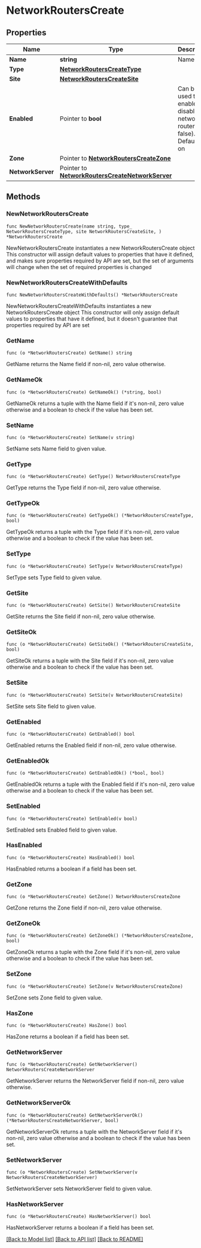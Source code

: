 # NetworkRoutersCreate

## Properties

Name | Type | Description | Notes
------------ | ------------- | ------------- | -------------
**Name** | **string** | Name | 
**Type** | [**NetworkRoutersCreateType**](networkRoutersCreate_type.md) |  | 
**Site** | [**NetworkRoutersCreateSite**](networkRoutersCreate_site.md) |  | 
**Enabled** | Pointer to **bool** | Can be used to enable / disable the network router (true, false). Default is on | [optional] 
**Zone** | Pointer to [**NetworkRoutersCreateZone**](networkRoutersCreate_zone.md) |  | [optional] 
**NetworkServer** | Pointer to [**NetworkRoutersCreateNetworkServer**](networkRoutersCreate_networkServer.md) |  | [optional] 

## Methods

### NewNetworkRoutersCreate

`func NewNetworkRoutersCreate(name string, type_ NetworkRoutersCreateType, site NetworkRoutersCreateSite, ) *NetworkRoutersCreate`

NewNetworkRoutersCreate instantiates a new NetworkRoutersCreate object
This constructor will assign default values to properties that have it defined,
and makes sure properties required by API are set, but the set of arguments
will change when the set of required properties is changed

### NewNetworkRoutersCreateWithDefaults

`func NewNetworkRoutersCreateWithDefaults() *NetworkRoutersCreate`

NewNetworkRoutersCreateWithDefaults instantiates a new NetworkRoutersCreate object
This constructor will only assign default values to properties that have it defined,
but it doesn't guarantee that properties required by API are set

### GetName

`func (o *NetworkRoutersCreate) GetName() string`

GetName returns the Name field if non-nil, zero value otherwise.

### GetNameOk

`func (o *NetworkRoutersCreate) GetNameOk() (*string, bool)`

GetNameOk returns a tuple with the Name field if it's non-nil, zero value otherwise
and a boolean to check if the value has been set.

### SetName

`func (o *NetworkRoutersCreate) SetName(v string)`

SetName sets Name field to given value.


### GetType

`func (o *NetworkRoutersCreate) GetType() NetworkRoutersCreateType`

GetType returns the Type field if non-nil, zero value otherwise.

### GetTypeOk

`func (o *NetworkRoutersCreate) GetTypeOk() (*NetworkRoutersCreateType, bool)`

GetTypeOk returns a tuple with the Type field if it's non-nil, zero value otherwise
and a boolean to check if the value has been set.

### SetType

`func (o *NetworkRoutersCreate) SetType(v NetworkRoutersCreateType)`

SetType sets Type field to given value.


### GetSite

`func (o *NetworkRoutersCreate) GetSite() NetworkRoutersCreateSite`

GetSite returns the Site field if non-nil, zero value otherwise.

### GetSiteOk

`func (o *NetworkRoutersCreate) GetSiteOk() (*NetworkRoutersCreateSite, bool)`

GetSiteOk returns a tuple with the Site field if it's non-nil, zero value otherwise
and a boolean to check if the value has been set.

### SetSite

`func (o *NetworkRoutersCreate) SetSite(v NetworkRoutersCreateSite)`

SetSite sets Site field to given value.


### GetEnabled

`func (o *NetworkRoutersCreate) GetEnabled() bool`

GetEnabled returns the Enabled field if non-nil, zero value otherwise.

### GetEnabledOk

`func (o *NetworkRoutersCreate) GetEnabledOk() (*bool, bool)`

GetEnabledOk returns a tuple with the Enabled field if it's non-nil, zero value otherwise
and a boolean to check if the value has been set.

### SetEnabled

`func (o *NetworkRoutersCreate) SetEnabled(v bool)`

SetEnabled sets Enabled field to given value.

### HasEnabled

`func (o *NetworkRoutersCreate) HasEnabled() bool`

HasEnabled returns a boolean if a field has been set.

### GetZone

`func (o *NetworkRoutersCreate) GetZone() NetworkRoutersCreateZone`

GetZone returns the Zone field if non-nil, zero value otherwise.

### GetZoneOk

`func (o *NetworkRoutersCreate) GetZoneOk() (*NetworkRoutersCreateZone, bool)`

GetZoneOk returns a tuple with the Zone field if it's non-nil, zero value otherwise
and a boolean to check if the value has been set.

### SetZone

`func (o *NetworkRoutersCreate) SetZone(v NetworkRoutersCreateZone)`

SetZone sets Zone field to given value.

### HasZone

`func (o *NetworkRoutersCreate) HasZone() bool`

HasZone returns a boolean if a field has been set.

### GetNetworkServer

`func (o *NetworkRoutersCreate) GetNetworkServer() NetworkRoutersCreateNetworkServer`

GetNetworkServer returns the NetworkServer field if non-nil, zero value otherwise.

### GetNetworkServerOk

`func (o *NetworkRoutersCreate) GetNetworkServerOk() (*NetworkRoutersCreateNetworkServer, bool)`

GetNetworkServerOk returns a tuple with the NetworkServer field if it's non-nil, zero value otherwise
and a boolean to check if the value has been set.

### SetNetworkServer

`func (o *NetworkRoutersCreate) SetNetworkServer(v NetworkRoutersCreateNetworkServer)`

SetNetworkServer sets NetworkServer field to given value.

### HasNetworkServer

`func (o *NetworkRoutersCreate) HasNetworkServer() bool`

HasNetworkServer returns a boolean if a field has been set.


[[Back to Model list]](../README.md#documentation-for-models) [[Back to API list]](../README.md#documentation-for-api-endpoints) [[Back to README]](../README.md)


